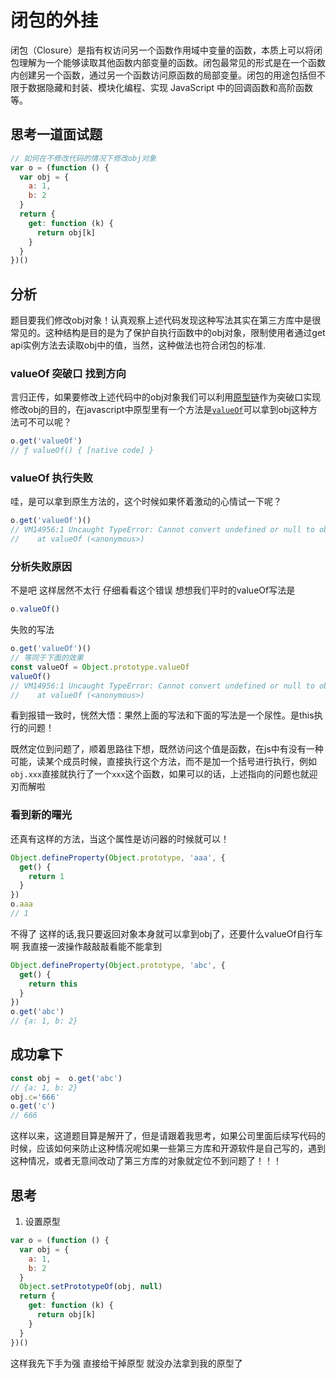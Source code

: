 # 闭包的外挂

闭包（Closure）是指有权访问另一个函数作用域中变量的函数，本质上可以将闭包理解为一个能够读取其他函数内部变量的函数。闭包最常见的形式是在一个函数内创建另一个函数，通过另一个函数访问原函数的局部变量。闭包的用途包括但不限于数据隐藏和封装、模块化编程、实现 JavaScript 中的回调函数和高阶函数等。

## 思考一道面试题 

```javascript
// 如何在不修改代码的情况下修改obj对象
var o = (function () {
  var obj = {
    a: 1,
    b: 2
  }
  return {
    get: function (k) {
      return obj[k]
    }
  }
})()
```



## 分析

题目要我们修改obj对象！认真观察上述代码发现这种写法其实在第三方库中是很常见的。这种结构是目的是为了保护自执行函数中的obj对象，限制使用者通过get api实例方法去读取obj中的值，当然，这种做法也符合闭包的标准.

### valueOf 突破口 找到方向

言归正传，如果要修改上述代码中的obj对象我们可以利用[原型链](https://developer.mozilla.org/en-US/docs/Learn/JavaScript/Objects/Object_prototypes)作为突破口实现修改obj的目的，在javascript中原型里有一个方法是[`valueOf`](https://developer.mozilla.org/zh-CN/docs/Web/JavaScript/Reference/Global_Objects/Object/valueOf)可以拿到obj这种方法可不可以呢？

```javascript
o.get('valueOf')
// ƒ valueOf() { [native code] }
```

### valueOf 执行失败 

哇，是可以拿到原生方法的，这个时候如果怀着激动的心情试一下呢？

```javascript
o.get('valueOf')()
// VM14956:1 Uncaught TypeError: Cannot convert undefined or null to object
//    at valueOf (<anonymous>)

```

### 分析失败原因

不是吧 这样居然不太行 仔细看看这个错误 想想我们平时的valueOf写法是

```javascript
o.valueOf()
```

失败的写法

```javascript
o.get('valueOf')()
// 等同于下面的效果
const valueOf = Object.prototype.valueOf
valueOf()
// VM14956:1 Uncaught TypeError: Cannot convert undefined or null to object
//    at valueOf (<anonymous>)
```

看到报错一致时，恍然大悟：果然上面的写法和下面的写法是一个尿性。是this执行的问题！

既然定位到问题了，顺着思路往下想，既然访问这个值是函数，在js中有没有一种可能，读某个成员时候，直接执行这个方法，而不是加一个括号进行执行，例如`obj.xxx`直接就执行了一个`xxx`这个函数，如果可以的话，上述指向的问题也就迎刃而解啦

### 看到新的曙光

还真有这样的方法，当这个属性是访问器的时候就可以！

```javascript
Object.defineProperty(Object.prototype, 'aaa', {
  get() {
    return 1
  }
})
o.aaa
// 1
```

不得了 这样的话,我只要返回对象本身就可以拿到obj了，还要什么valueOf自行车啊 我直接一波操作敲敲敲看能不能拿到

```javascript
Object.defineProperty(Object.prototype, 'abc', {
  get() {
    return this
  }
})
o.get('abc')
// {a: 1, b: 2}
```

## 成功拿下

```javascript
const obj =  o.get('abc')
// {a: 1, b: 2}
obj.c='666'
o.get('c')
// 666
```

这样以来，这道题目算是解开了，但是请跟着我思考，如果公司里面后续写代码的时候，应该如何来防止这种情况呢如果一些第三方库和开源软件是自己写的，遇到这种情况，或者无意间改动了第三方库的对象就定位不到问题了！！！

## 思考

1. 设置原型

```javascript
var o = (function () {
  var obj = {
    a: 1,
    b: 2
  }
  Object.setPrototypeOf(obj, null)
  return {
    get: function (k) {
      return obj[k]
    }
  }
})()
```

这样我先下手为强 直接给干掉原型 就没办法拿到我的原型了 

